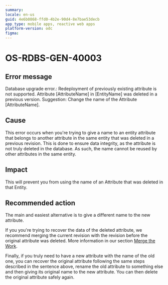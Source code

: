 ```yaml
---
summary: 
locale: en-us
guid: 4e6b0868-ffd0-4b2e-90d4-8e7bae53decb
app_type: mobile apps, reactive web apps
platform-version: odc
figma:
---
```


<h1>OS-RDBS-GEN-40003</h1>

<h2>Error message</h2>

<p>Database upgrade error.: Redeployment of previously existing attribute is not supported. Attribute [AttributeName] in [EntityName] was deleted in a previous version. Suggestion: Change the name of the Attribute [AttributeName].</p>

<h2>Cause</h2>

<p>This error occurs when you're trying to give a name to an entity attribute that belongs to another attribute in the same entity that was deleted in a previous revision. This is done to ensure data integrity, as the attribute is not truly deleted in the database. As such, the name cannot be reused by other attributes in the same entity.</p>

<h2>Impact</h2>

<p>This will prevent you from using the name of an Attribute that was deleted in that Entity.</p>

<h2>Recommended action</h2>

<p>The main and easiest alternative is to give a different name to the new attribute.</p>

<p>If you you're trying to recover the data of the deleted attribute, we recommend merging the current revision with the revision before the original attribute was deleted. More information in our section <a href="https://success.outsystems.com/documentation/outsystems_developer_cloud/building_apps/merge_the_work/">Merge the Work</a>.</p>

<p>Finally, if you truly need to have a new attribute with the name of the old one, you can recover the original attribute following the same steps described in the sentence above, rename the old attribute to something else and then giving its original name to the new attribute. You can then delete the original attribute safely again.</p>
